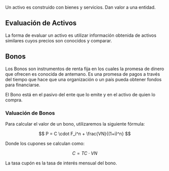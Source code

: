 Un activo es construido con bienes y servicios. Dan valor a una entidad.

## Evaluación de Activos

La forma de evaluar un activo es utilizar información obtenida de activos similares cuyos precios son conocidos y comparar.

## Bonos

Los Bonos son instrumentos de renta fija en los cuales la promesa de dinero que ofrecen es conocida de antemano. Es una promesa de pagos a través del tiempo que hace que una organización o un país pueda obtener fondos para financiarse. 

El Bono está en el pasivo del ente que lo emite y en el activo de quien lo compra.

### Valuación de Bonos

Para calcular el valor de un bono, utilizaremos la siguiente fórmula:

$$
P = C \cdot F_i^n + \frac{VN}{(1+i)^n}
$$

Donde los cupones se calculan como:

$$
C = TC \cdot VN
$$

La tasa cupón es la tasa de interés mensual del bono.
